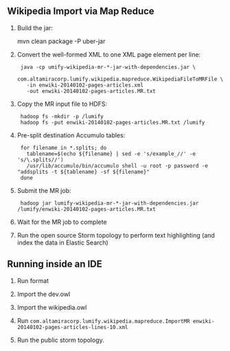 ## Wikipedia Import via Map Reduce

1. Build the jar:

    mvn clean package -P uber-jar

1. Convert the well-formed XML to one XML page element per line:

        java -cp umify-wikipedia-mr-*-jar-with-dependencies.jar \
          com.altamiracorp.lumify.wikipedia.mapreduce.WikipediaFileToMRFile \
          -in enwiki-20140102-pages-articles.xml
          -out enwiki-20140102-pages-articles.MR.txt

1. Copy the MR input file to HDFS:

        hadoop fs -mkdir -p /lumify
        hadoop fs -put enwiki-20140102-pages-articles.MR.txt /lumify

1. Pre-split destination Accumulo tables:

        for filename in *.splits; do
          tablename=$(echo ${filename} | sed -e 's/example_//' -e 's/\.splits//')
          /usr/lib/accumulo/bin/accumulo shell -u root -p password -e "addsplits -t ${tablename} -sf ${filename}"
        done

1. Submit the MR job:

        hadoop jar lumify-wikipedia-mr-*-jar-with-dependencies.jar /lumify/enwiki-20140102-pages-articles.MR.txt

1. Wait for the MR job to complete

1. Run the open source Storm topology to perform text highlighting (and index the data in Elastic Search)

## Running inside an IDE

1. Run format

1. Import the dev.owl

1. Import the wikipedia.owl

1. Run `com.altamiracorp.lumify.wikipedia.mapreduce.ImportMR enwiki-20140102-pages-articles-lines-10.xml`

1. Run the public storm topology.
